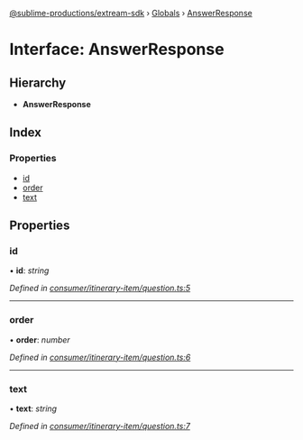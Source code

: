 [@sublime-productions/extream-sdk](../README.md) › [Globals](../globals.md) › [AnswerResponse](answerresponse.md)

# Interface: AnswerResponse

## Hierarchy

* **AnswerResponse**

## Index

### Properties

* [id](answerresponse.md#id)
* [order](answerresponse.md#order)
* [text](answerresponse.md#text)

## Properties

###  id

• **id**: *string*

*Defined in [consumer/itinerary-item/question.ts:5](https://github.com/Extream-SaaS/ex-sdk/blob/ed34b16/src/consumer/itinerary-item/question.ts#L5)*

___

###  order

• **order**: *number*

*Defined in [consumer/itinerary-item/question.ts:6](https://github.com/Extream-SaaS/ex-sdk/blob/ed34b16/src/consumer/itinerary-item/question.ts#L6)*

___

###  text

• **text**: *string*

*Defined in [consumer/itinerary-item/question.ts:7](https://github.com/Extream-SaaS/ex-sdk/blob/ed34b16/src/consumer/itinerary-item/question.ts#L7)*
